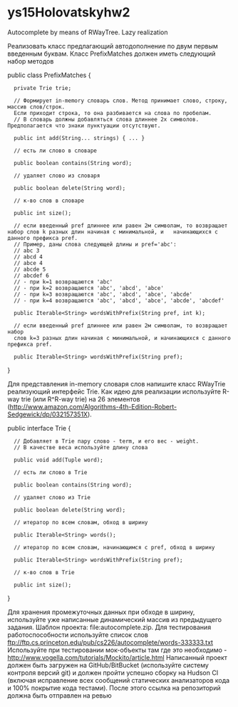 # ys15Holovatskyhw2
Autocomplete by means of RWayTree. Lazy realization

Реализовать класс предлагающий автодополнение по двум первым введенным буквам.
Класс PrefixMatches должен иметь следующий набор методов

  public class PrefixMatches {
  
      private Trie trie;
  
      // Формирует in-memory словарь слов. Метод принимает слово, строку, массив слов/строк. 
      Если приходит строка, то она разбивается на слова по пробелам.
      // В словарь должны добавляться слова длиннее 2х символов. Предполагается что знаки пунктуации отсутствуют.
  
      public int add(String... strings) { ... }
  
      // есть ли слово в словаре
  
      public boolean contains(String word);
  
      // удаляет слово из словаря
  
      public boolean delete(String word);
  
      // к-во слов в словаре
  
      public int size();

      // если введенный pref длиннее или равен 2м символам, то возвращает набор слов k разных длин начиная с минимальной, и   начинающихся с       данного префикса pref.
      // Пример, даны слова следующей длины и pref='abc':
      // abc 3
      // abcd 4
      // abce 4
      // abcde 5
      // abcdef 6
      // - при k=1 возвращаются 'abc'
      // - при k=2 возвращаются 'abc', 'abcd', 'abce'
      // - при k=3 возвращаются 'abc', 'abcd', 'abce', 'abcde'
      // - при k=4 возвращаются 'abc', 'abcd', 'abce', 'abcde', 'abcdef'
  
      public Iterable<String> wordsWithPrefix(String pref, int k);

      // если введенный pref длиннее или равен 2м символам, то возвращает набор 
      слов k=3 разных длин начиная с минимальной, и начинающихся с данного префикса pref.
  
      public Iterable<String> wordsWithPrefix(String pref);
  
}

Для представления in-memory словаря слов напишите класс RWayTrie реализующий интерфейс Trie.
Как идею для реализации используйте R-way trie (или R^R-way trie) на 26 элементов 
(http://www.amazon.com/Algorithms-4th-Edition-Robert-Sedgewick/dp/032157351X).

public interface Trie {

      // Добавляет в Trie пару слово - term, и его вес - weight.
      // В качестве веса используйте длину слова
  
      public void add(Tuple word);

      // есть ли слово в Trie
  
      public boolean contains(String word);

      // удаляет слово из Trie
  
      public boolean delete(String word);

      // итератор по всем словам, обход в ширину
  
      public Iterable<String> words();

      // итератор по всем словам, начинающимся с pref, обход в ширину
  
      public Iterable<String> wordsWithPrefix(String pref);
  
      // к-во слов в Trie
  
      public int size();
  
}

Для хранения промежуточных данных при обходе в ширину, используйте уже написанные динамический массив из предыдущего задания.
Шаблон проекта: file:autocomplete.zip. Для тестирования работоспособности используйте список слов 
ftp://ftp.cs.princeton.edu/pub/cs226/autocomplete/words-333333.txt
Используйте при тестировании мок-объекты там где это необходимо - http://www.vogella.com/tutorials/Mockito/article.html
Написанный проект должен быть загружен на GitHub/BitBucket (используйте систему контроля версий git) и должен пройти
успешно сборку на Hudson CI (включая исправление всех сообщений статических анализаторов кода и 100% покрытие кода тестами). 
После этого ссылка на репозиторий должна быть отправлен на ревью
